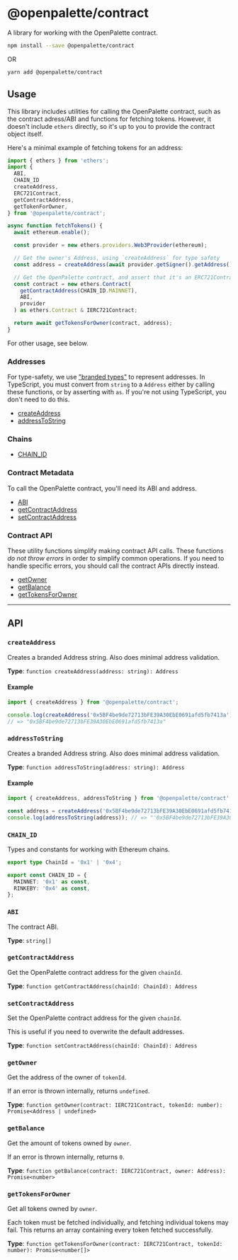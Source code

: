 # @openpalette/contract

A library for working with the OpenPalette contract.

```bash
npm install --save @openpalette/contract
```

OR

```bash
yarn add @openpalette/contract
```

## Usage

This library includes utilities for calling the OpenPalette contract, such as the contract adress/ABI and functions for fetching tokens. However, it doesn't include `ethers` directly, so it's up to you to provide the contract object itself.

Here's a minimal example of fetching tokens for an address:

```ts
import { ethers } from 'ethers';
import {
  ABI,
  CHAIN_ID
  createAddress,
  ERC721Contract,
  getContractAddress,
  getTokenForOwner,
} from '@openpalette/contract';

async function fetchTokens() {
  await ethereum.enable();

  const provider = new ethers.providers.Web3Provider(ethereum);

  // Get the owner's Address, using `createAddress` for type safety
  const address = createAddress(await provider.getSigner().getAddress());

  // Get the OpenPalette contract, and assert that it's an ERC721Contract
  const contract = new ethers.Contract(
    getContractAddress(CHAIN_ID.MAINNET),
    ABI,
    provider
  ) as ethers.Contract & IERC721Contract;

  return await getTokensForOwner(contract, address);
}
```

For other usage, see below.

### Addresses

For type-safety, we use ["branded types"](https://medium.com/@KevinBGreene/surviving-the-typescript-ecosystem-branding-and-type-tagging-6cf6e516523d) to represent addresses. In TypeScript, you must convert from `string` to a `Address` either by calling these functions, or by asserting with `as`. If you're not using TypeScript, you don't need to do this.

- [createAddress](#createAddress)
- [addressToString](#addressToString)

### Chains

- [CHAIN_ID](#CHAIN_ID)

### Contract Metadata

To call the OpenPalette contract, you'll need its ABI and address.

- [ABI](#ABI)
- [getContractAddress](#getContractAddress)
- [setContractAddress](#setContractAddress)

### Contract API

These utility functions simplify making contract API calls. These functions _do not throw errors_ in order to simplify common operations. If you need to handle specific errors, you should call the contract APIs directly instead.

- [getOwner](#getOwner)
- [getBalance](#getBalance)
- [getTokensForOwner](#getTokensForOwner)

---

## API

### `createAddress`

Creates a branded Address string. Also does minimal address validation.

**Type**: `function createAddress(address: string): Address`

#### Example

```ts
import { createAddress } from '@openpalette/contract';

console.log(createAddress('0x5BF4be9de72713bFE39A30EbE0691afd5fb7413a'));
// => "0x5BF4be9de72713bFE39A30EbE0691afd5fb7413a"
```

### `addressToString`

Creates a branded Address string. Also does minimal address validation.

**Type**: `function addressToString(address: string): Address`

#### Example

```ts
import { createAddress, addressToString } from '@openpalette/contract';

const address = createAddress('0x5BF4be9de72713bFE39A30EbE0691afd5fb7413a');
console.log(addressToString(address)); // => "'0x5BF4be9de72713bFE39A30EbE0691afd5fb7413a'"
```

### `CHAIN_ID`

Types and constants for working with Ethereum chains.

```ts
export type ChainId = '0x1' | '0x4';

export const CHAIN_ID = {
  MAINNET: '0x1' as const,
  RINKEBY: '0x4' as const,
};
```

### `ABI`

The contract ABI.

**Type**: `string[]`

### `getContractAddress`

Get the OpenPalette contract address for the given `chainId`.

**Type**: `function getContractAddress(chainId: ChainId): Address`

### `setContractAddress`

Set the OpenPalette contract address for the given `chainId`.

This is useful if you need to overwrite the default addresses.

**Type**: `function setContractAddress(chainId: ChainId): Address`

### `getOwner`

Get the address of the owner of `tokenId`.

If an error is thrown internally, returns `undefined`.

**Type**: `function getOwner(contract: IERC721Contract, tokenId: number): Promise<Address | undefined>`

### `getBalance`

Get the amount of tokens owned by `owner`.

If an error is thrown internally, returns `0`.

**Type**: `function getBalance(contract: IERC721Contract, owner: Address): Promise<number>`

### `getTokensForOwner`

Get all tokens owned by `owner`.

Each token must be fetched individually, and fetching individual tokens may fail. This returns an array containing every token fetched successfully.

**Type**: `function getTokensForOwner(contract: IERC721Contract, tokenId: number): Promise<number[]>`
